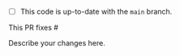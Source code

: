 <!--
* Thanks for submitting a Pull Request.
* Before making this Pull Request, please make sure that there's a
* corresponding bug or feature request which can be associated with this Pull
* Request.
-->

- [ ] This code is up-to-date with the `main` branch.

This PR fixes #

Describe your changes here.
